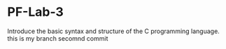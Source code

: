 # PF-Lab-3
Introduce the basic syntax and structure of the C programming language.
this is my branch
secomnd commit
